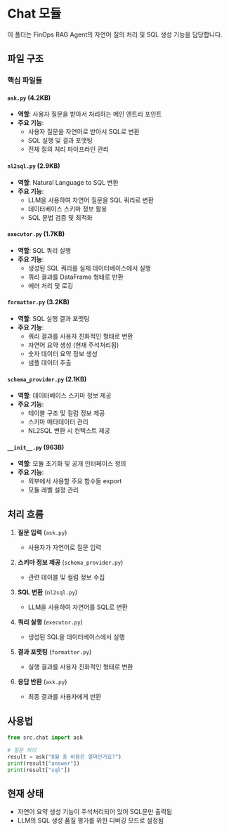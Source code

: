 # Chat 모듈

이 폴더는 FinOps RAG Agent의 자연어 질의 처리 및 SQL 생성 기능을 담당합니다.

## 파일 구조

### 핵심 파일들

#### `ask.py` (4.2KB)
- **역할**: 사용자 질문을 받아서 처리하는 메인 엔트리 포인트
- **주요 기능**:
  - 사용자 질문을 자연어로 받아서 SQL로 변환
  - SQL 실행 및 결과 포맷팅
  - 전체 질의 처리 파이프라인 관리

#### `nl2sql.py` (2.9KB)
- **역할**: Natural Language to SQL 변환
- **주요 기능**:
  - LLM을 사용하여 자연어 질문을 SQL 쿼리로 변환
  - 데이터베이스 스키마 정보 활용
  - SQL 문법 검증 및 최적화

#### `executor.py` (1.7KB)
- **역할**: SQL 쿼리 실행
- **주요 기능**:
  - 생성된 SQL 쿼리를 실제 데이터베이스에서 실행
  - 쿼리 결과를 DataFrame 형태로 반환
  - 에러 처리 및 로깅

#### `formatter.py` (3.2KB)
- **역할**: SQL 실행 결과 포맷팅
- **주요 기능**:
  - 쿼리 결과를 사용자 친화적인 형태로 변환
  - 자연어 요약 생성 (현재 주석처리됨)
  - 숫자 데이터 요약 정보 생성
  - 샘플 데이터 추출

#### `schema_provider.py` (2.1KB)
- **역할**: 데이터베이스 스키마 정보 제공
- **주요 기능**:
  - 테이블 구조 및 컬럼 정보 제공
  - 스키마 메타데이터 관리
  - NL2SQL 변환 시 컨텍스트 제공

#### `__init__.py` (963B)
- **역할**: 모듈 초기화 및 공개 인터페이스 정의
- **주요 기능**:
  - 외부에서 사용할 주요 함수들 export
  - 모듈 레벨 설정 관리

## 처리 흐름

1. **질문 입력** (`ask.py`)
   - 사용자가 자연어로 질문 입력

2. **스키마 정보 제공** (`schema_provider.py`)
   - 관련 테이블 및 컬럼 정보 수집

3. **SQL 변환** (`nl2sql.py`)
   - LLM을 사용하여 자연어를 SQL로 변환

4. **쿼리 실행** (`executor.py`)
   - 생성된 SQL을 데이터베이스에서 실행

5. **결과 포맷팅** (`formatter.py`)
   - 실행 결과를 사용자 친화적인 형태로 변환

6. **응답 반환** (`ask.py`)
   - 최종 결과를 사용자에게 반환

## 사용법

```python
from src.chat import ask

# 질문 처리
result = ask("8월 총 비용은 얼마인가요?")
print(result["answer"])
print(result["sql"])
```

## 현재 상태

- 자연어 요약 생성 기능이 주석처리되어 있어 SQL문만 출력됨
- LLM의 SQL 생성 품질 평가를 위한 디버깅 모드로 설정됨
